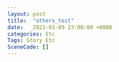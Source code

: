 ```yaml
---
layout: post
title:  "others_test"
date:   2021-03-09 23:00:00 +0000
categories: Etc
Tags: Story Etc
SceneCode: []
---
```

